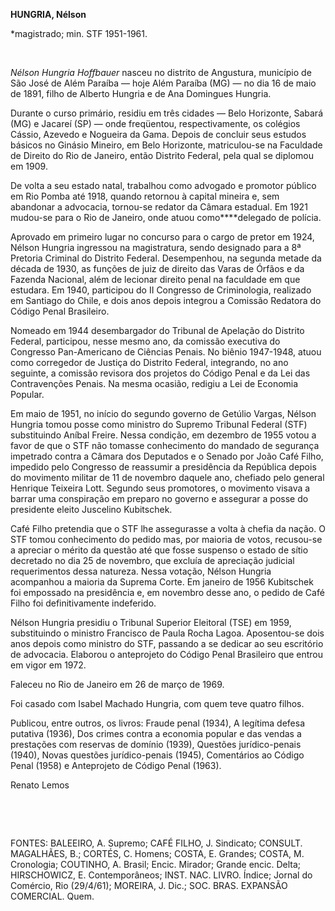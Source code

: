 **HUNGRIA, Nélson**

\*magistrado; min. STF 1951-1961.

 

*Nélson Hungria Hoffbauer* nasceu no distrito de Angustura, município de
São José de Além Paraíba — hoje Além Paraíba (MG) — no dia 16 de maio de
1891, filho de Alberto Hungria e de Ana Domingues Hungria.

Durante o curso primário, residiu em três cidades — Belo Horizonte,
Sabará (MG) e Jacareí (SP) — onde freqüentou, respectivamente, os
colégios Cássio, Azevedo e Nogueira da Gama. Depois de concluir seus
estudos básicos no Ginásio Mineiro, em Belo Horizonte, matriculou-se na
Faculdade de Direito do Rio de Janeiro, então Distrito Federal, pela
qual se diplomou em 1909.

De volta a seu estado natal, trabalhou como advogado e promotor público
em Rio Pomba até 1918, quando retornou à capital mineira e, sem
abandonar a advocacia, tornou-se redator da Câmara estadual. Em 1921
mudou-se para o Rio de Janeiro, onde atuou como****delegado de polícia.

Aprovado em primeiro lugar no concurso para o cargo de pretor em 1924,
Nélson Hungria ingressou na magistratura, sendo designado para a 8ª
Pretoria Criminal do Distrito Federal. Desempenhou, na segunda metade da
década de 1930, as funções de juiz de direito das Varas de Órfãos e da
Fazenda Nacional, além de lecionar direito penal na faculdade em que
estudara. Em 1940, participou do II Congresso de Criminologia, realizado
em Santiago do Chile, e dois anos depois integrou a Comissão Redatora do
Código Penal Brasileiro.

Nomeado em 1944 desembargador do Tribunal de Apelação do Distrito
Federal, participou, nesse mesmo ano, da comissão executiva do Congresso
Pan-Americano de Ciências Penais. No biênio 1947-1948, atuou como
corregedor de Justiça do Distrito Federal, integrando, no ano seguinte,
a comissão revisora dos projetos do Código Penal e da Lei das
Contravenções Penais. Na mesma ocasião, redigiu a Lei de Economia
Popular.

Em maio de 1951, no início do segundo governo de Getúlio Vargas, Nélson
Hungria tomou posse como ministro do Supremo Tribunal Federal (STF)
substituindo Aníbal Freire. Nessa condição, em dezembro de 1955 votou a
favor de que o STF não tomasse conhecimento do mandado de segurança
impetrado contra a Câmara dos Deputados e o Senado por João Café Filho,
impedido pelo Congresso de reassumir a presidência da República depois
do movimento militar de 11 de novembro daquele ano, chefiado pelo
general Henrique Teixeira Lott. Segundo seus promotores, o movimento
visava a barrar uma conspiração em preparo no governo e assegurar a
posse do presidente eleito Juscelino Kubitschek.

Café Filho pretendia que o STF lhe assegurasse a volta à chefia da
nação. O STF tomou conhecimento do pedido mas, por maioria de votos,
recusou-se a apreciar o mérito da questão até que fosse suspenso o
estado de sítio decretado no dia 25 de novembro, que excluía de
apreciação judicial requerimentos dessa natureza. Nessa votação, Nélson
Hungria acompanhou a maioria da Suprema Corte. Em janeiro de 1956
Kubitschek foi empossado na presidência e, em novembro desse ano, o
pedido de Café Filho foi definitivamente indeferido.

Nélson Hungria presidiu o Tribunal Superior Eleitoral (TSE) em 1959,
substituindo o ministro Francisco de Paula Rocha Lagoa. Aposentou-se
dois anos depois como ministro do STF, passando a se dedicar ao seu
escritório de advocacia. Elaborou o anteprojeto do Código Penal
Brasileiro que entrou em vigor em 1972.

Faleceu no Rio de Janeiro em 26 de março de 1969.

Foi casado com Isabel Machado Hungria, com quem teve quatro filhos.

Publicou, entre outros, os livros: Fraude penal (1934), A legítima
defesa putativa (1936), Dos crimes contra a economia popular e das
vendas a prestações com reservas de domínio (1939), Questões
jurídico-penais (1940), Novas questões jurídico-penais (1945),
Comentários ao Código Penal (1958) e Anteprojeto de Código Penal (1963).

Renato Lemos

 

 

FONTES: BALEEIRO, A. Supremo; CAFÉ FILHO, J. Sindicato; CONSULT.
MAGALHÃES, B.; CORTÉS, C. Homens; COSTA, E. Grandes; COSTA, M.
Cronologia; COUTINHO, A. Brasil; Encic. Mirador; Grande encic. Delta;
HIRSCHOWICZ, E. Contemporâneos; INST. NAC. LIVRO. Índice; Jornal do
Comércio, Rio (29/4/61); MOREIRA, J. Dic.; SOC. BRAS. EXPANSÃO
COMERCIAL. Quem.

 
